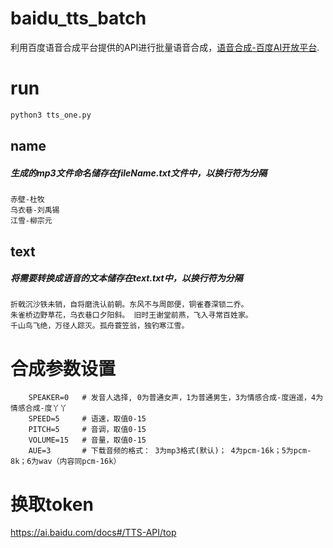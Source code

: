 # baidu_tts_batch
利用百度语音合成平台提供的API进行批量语音合成，[语音合成-百度AI开放平台](https://ai.baidu.com/tech/speech/tts).

# run
```python
python3 tts_one.py
```
## name
##### 生成的mp3文件命名储存在fileName.txt文件中，以换行符为分隔
    赤壁-杜牧
    乌衣巷-刘禹锡
    江雪-柳宗元

## text
##### 将需要转换成语音的文本储存在text.txt中，以换行符为分隔
    折戟沉沙铁未销，自将磨洗认前朝。东风不与周郎便，铜雀春深锁二乔。
    朱雀桥边野草花，乌衣巷口夕阳斜。 旧时王谢堂前燕，飞入寻常百姓家。
    千山鸟飞绝，万径人踪灭。孤舟蓑笠翁，独钓寒江雪。

# 合成参数设置
        SPEAKER=0   # 发音人选择, 0为普通女声，1为普通男生，3为情感合成-度逍遥，4为情感合成-度丫丫
        SPEED=5     # 语速，取值0-15
        PITCH=5     # 音调，取值0-15
        VOLUME=15   # 音量，取值0-15
        AUE=3       # 下载音频的格式： 3为mp3格式(默认)； 4为pcm-16k；5为pcm-8k；6为wav（内容同pcm-16k）

# 换取token
https://ai.baidu.com/docs#/TTS-API/top
